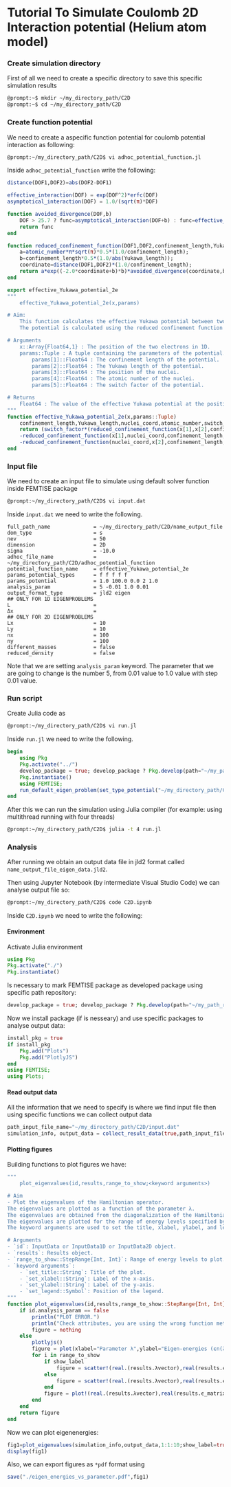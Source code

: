 # Tutorial To Simulate Coulomb 2D Interaction potential (Helium atom model)

### Create simulation directory
First of all we need to create a specific directory to save this specific simulation results 

```bash
@prompt:~$ mkdir ~/my_directory_path/C2D
@prompt:~$ cd ~/my_directory_path/C2D
```

### Create function potential

We need to create a aspecific function potential for coulomb potential interaction as following:

```bash
@prompt:~/my_directory_path/C2D$ vi adhoc_potential_function.jl
```

Inside `adhoc_potential_function` write the following:

```julia
distance(DOF1,DOF2)=abs(DOF2-DOF1)

effective_interaction(DOF) = exp(DOF^2)*erfc(DOF)
asymptotical_interaction(DOF) = 1.0/(sqrt(π)*DOF)

function avoided_divergence(DOF,b)
    DOF > 25.7 ? func=asymptotical_interaction(DOF+b) : func=effective_interaction(DOF+b)
    return func
end

function reduced_confinement_function(DOF1,DOF2,confinement_length,Yukawa_length,atomic_number)
    a=atomic_number*π*sqrt(π)*0.5*(1.0/confinement_length);
    b=confinement_length*0.5*(1.0/abs(Yukawa_length));
    coordinate=distance(DOF1,DOF2)*(1.0/confinement_length);
    return a*exp((-2.0*coordinate+b)*b)*avoided_divergence(coordinate,b)
end

export effective_Yukawa_potential_2e
"""
    effective_Yukawa_potential_2e(x,params)

# Aim:
    This function calculates the effective Yukawa potential between two electrons in a 1D system. 
    The potential is calculated using the reduced confinement function and the avoided divergence function.

# Arguments
    x::Array{Float64,1} : The position of the two electrons in 1D.
    params::Tuple : A tuple containing the parameters of the potential. 
        params[1]::Float64 : The confinement length of the potential.
        params[2]::Float64 : The Yukawa length of the potential.
        params[3]::Float64 : The position of the nuclei.
        params[4]::Float64 : The atomic number of the nuclei.
        params[5]::Float64 : The switch factor of the potential.

# Returns
    Float64 : The value of the effective Yukawa potential at the position x.
"""
function effective_Yukawa_potential_2e(x,params::Tuple)
    confinement_length,Yukawa_length,nuclei_coord,atomic_number,switch_factor=params;
    return (switch_factor*(reduced_confinement_function(x[1],x[2],confinement_length,Yukawa_length,1.0)
    -reduced_confinement_function(x[1],nuclei_coord,confinement_length,Yukawa_length,atomic_number)
    -reduced_confinement_function(nuclei_coord,x[2],confinement_length,Yukawa_length,atomic_number)))
end
```

### Input file

We need to create an input file to simulate using default solver function inside FEMTISE package

```bash
@prompt:~/my_directory_path/C2D$ vi input.dat
```
Inside `input.dat` we need to write the following.

```text
full_path_name              = ~/my_directory_path/C2D/name_output_file
dom_type                    = s
nev                         = 50
dimension                   = 2D
sigma                       = -10.0
adhoc_file_name             = ~/my_directory_path/C2D/adhoc_potential_function
potential_function_name     = effective_Yukawa_potential_2e
params_potential_types      = f f f f f
params_potential            = 1.0 100.0 0.0 2 1.0
analysis_param              = 5 -0.01 1.0 0.01
output_format_type          = jld2 eigen
## ONLY FOR 1D EIGENPROBLEMS
L                           = 
Δx                          = 
## ONLY FOR 2D EIGENPROBLEMS
Lx                          = 10
Ly                          = 10
nx                          = 100
ny                          = 100
different_masses            = false
reduced_density             = false
```

Note that we are setting `analysis_param` keyword. The parameter that we are going to change is the number 5, from 0.01 value to 1.0 value with step 0.01 value.

### Run script

Create Julia code as
```bash
@prompt:~/my_directory_path/C2D$ vi run.jl
```
Inside `run.jl` we need to write the following.

```julia
begin
    using Pkg
    Pkg.activate("../")
    develop_package = true; develop_package ? Pkg.develop(path="~/my_path_repo/FEMTISE.jl") : nothing
    Pkg.instantiate()
    using FEMTISE;
    run_default_eigen_problem(set_type_potential("~/my_directory_path/C2D/input.dat"))
end
```

After this we can run the simulation using Julia compiler (for example: using multithread running with four threads)

```bash
@prompt:~/my_directory_path/C2D$ julia -t 4 run.jl 
```

### Analysis

After running we obtain an output data file in jld2 format called `name_output_file_eigen_data.jld2`.

Then using Jupyter Notebook (by intermediate Visual Studio Code) we can analyse output file so:

```bash
@prompt:~/my_directory_path/C2D$ code C2D.ipynb
```
Inside `C2D.ipynb` we need to write the following:

#### Environment

Activate Julia environment

```julia
using Pkg
Pkg.activate("./")
Pkg.instantiate()
```
Is necessary to mark FEMTISE package as developed package using specific path repository:

```julia
develop_package = true; develop_package ? Pkg.develop(path="~/my_path_repo/FEMTISE.jl") : nothing
```

Now we install package (if is nesseary) and use specific packages to analyse output data:

```julia
install_pkg = true
if install_pkg
    Pkg.add("Plots")
    Pkg.add("PlotlyJS")
end
using FEMTISE;
using Plots;
```

#### Read output data

All the information that we need to specify is where we find input file then using specific functions we can collect output data

```julia
path_input_file_name="~/my_directory_path/C2D/input.dat"
simulation_info, output_data = collect_result_data(true,path_input_file_name)
```
#### Plotting figures

Building functions to plot figures we have:
```julia
"""
    plot_eigenvalues(id,results,range_to_show;<keyword arguments>)

# Aim
- Plot the eigenvalues of the Hamiltonian operator.
The eigenvalues are plotted as a function of the parameter λ.
The eigenvalues are obtained from the diagonalization of the Hamiltonian operator.
The eigenvalues are plotted for the range of energy levels specified by the range_to_show variable.
The keyword arguments are used to set the title, xlabel, ylabel, and legend of the plot.

# Arguments
- `id`: InputData or InputData1D or InputData2D object.
- `results`: Results object.
- `range_to_show::StepRange{Int, Int}`: Range of energy levels to plot.
- `keyword arguments`:
    - `set_title::String`: Title of the plot.
    - `set_xlabel::String`: Label of the x-axis.
    - `set_ylabel::String`: Label of the y-axis.
    - `set_legend::Symbol`: Position of the legend.
"""
function plot_eigenvalues(id,results,range_to_show::StepRange{Int, Int};show_label=true)
    if id.analysis_param == false
        println("PLOT ERROR.")
        println("Check attributes, you are using the wrong function method. Analysis parameter is not activated.")
        figure = nothing
    else
        plotlyjs()
        figure = plot(xlabel="Parameter λ",ylabel="Eigen-energies (ϵn(λ) [au])",ticks = :native)
        for i in range_to_show
            if show_label
                figure = scatter!(real.(results.λvector),real(results.ϵ_matrix[i,:]), label="n=$(i)",legend=:top)
            else
                figure = scatter!(real.(results.λvector),real(results.ϵ_matrix[i,:]), label="")
            end
            figure = plot!(real.(results.λvector),real(results.ϵ_matrix[i,:]),label="")
        end
    end
    return figure
end
```

Now we can plot eigenenergies:
```julia
fig1=plot_eigenvalues(simulation_info,output_data,1:1:10;show_label=true)
display(fig1)
```

Also, we can export figures as `*pdf` format using
```julia
save("./eigen_energies_vs_parameter.pdf",fig1)
```